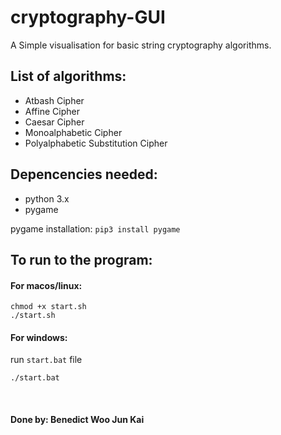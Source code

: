 # cryptography-GUI
A Simple visualisation for basic string cryptography algorithms.

## List of algorithms:
* Atbash Cipher
* Affine Cipher
* Caesar Cipher
* Monoalphabetic Cipher
* Polyalphabetic Substitution Cipher

## Depencencies needed:
* python 3.x
* pygame

pygame installation: `pip3 install pygame` <br />

## To run to the program:
#### For macos/linux:
```
chmod +x start.sh
./start.sh
```
#### For windows:
run `start.bat` file
```
./start.bat
```
<br />

#### Done by: Benedict Woo Jun Kai